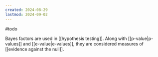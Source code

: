 ```yaml
---
created: 2024-08-29
lastmod: 2024-09-02
---
```

#todo 

Bayes factors are used in [[hypothesis testing]]. Along with [[p-value|p-values]] and [[e-value|e-values]], they are considered measures of [[evidence against the null]]. 

